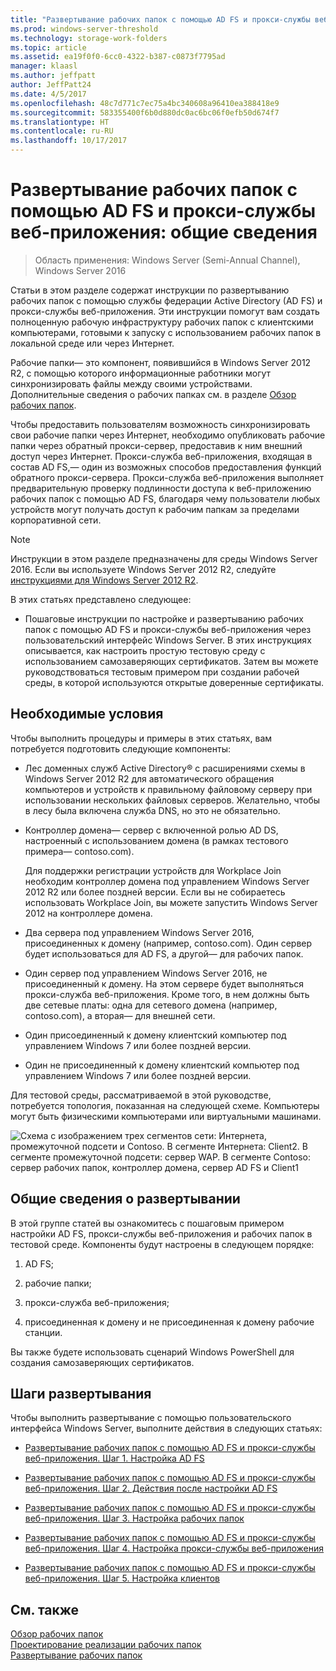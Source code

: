 ```yaml
---
title: "Развертывание рабочих папок с помощью AD FS и прокси-службы веб-приложения: общие сведения"
ms.prod: windows-server-threshold
ms.technology: storage-work-folders
ms.topic: article
ms.assetid: ea19f0f0-6cc0-4322-b387-c0873f7795ad
manager: klaasl
ms.author: jeffpatt
author: JeffPatt24
ms.date: 4/5/2017
ms.openlocfilehash: 48c7d771c7ec75a4bc340608a96410ea388418e9
ms.sourcegitcommit: 583355400f6b0d880dc0ac6bc06f0efb50d674f7
ms.translationtype: HT
ms.contentlocale: ru-RU
ms.lasthandoff: 10/17/2017
---
```

# <a name="deploy-work-folders-with-ad-fs-and-web-application-proxy-overview"></a>Развертывание рабочих папок с помощью AD FS и прокси-службы веб-приложения: общие сведения

>Область применения: Windows Server (Semi-Annual Channel), Windows Server 2016

Статьи в этом разделе содержат инструкции по развертыванию рабочих папок с помощью службы федерации Active Directory (AD FS) и прокси-службы веб-приложения. Эти инструкции помогут вам создать полноценную рабочую инфраструктуру рабочих папок с клиентскими компьютерами, готовыми к запуску с использованием рабочих папок в локальной среде или через Интернет.  
  
Рабочие папки— это компонент, появившийся в Windows Server 2012 R2, с помощью которого информационные работники могут синхронизировать файлы между своими устройствами. Дополнительные сведения о рабочих папках см. в разделе [Обзор рабочих папок](Work-Folders-Overview.md).  
  
Чтобы предоставить пользователям возможность синхронизировать свои рабочие папки через Интернет, необходимо опубликовать рабочие папки через обратный прокси-сервер, предоставив к ним внешний доступ через Интернет. Прокси-служба веб-приложения, входящая в состав AD FS,— один из возможных способов предоставления функций обратного прокси-сервера. Прокси-служба веб-приложения выполняет предварительную проверку подлинности доступа к веб-приложению рабочих папок с помощью AD FS, благодаря чему пользователи любых устройств могут получать доступ к рабочим папкам за пределами корпоративной сети. 

> [!NOTE]
>   Инструкции в этом разделе предназначены для среды Windows Server 2016. Если вы используете Windows Server 2012 R2, следуйте [инструкциями для Windows Server 2012 R2](https://technet.microsoft.com/library/dn747208(v=ws.11).aspx).
  
В этих статьях представлено следующее:  
  
-   Пошаговые инструкции по настройке и развертыванию рабочих папок с помощью AD FS и прокси-службы веб-приложения через пользовательский интерфейс Windows Server. В этих инструкциях описывается, как настроить простую тестовую среду с использованием самозаверяющих сертификатов. Затем вы можете руководствоваться тестовым примером при создании рабочей среды, в которой используются открытые доверенные сертификаты.  
  
## <a name="prerequisites"></a>Необходимые условия  
Чтобы выполнить процедуры и примеры в этих статьях, вам потребуется подготовить следующие компоненты:  
  
-   Лес доменных служб Active Directory® с расширениями схемы в Windows Server 2012 R2 для автоматического обращения компьютеров и устройств к правильному файловому серверу при использовании нескольких файловых серверов. Желательно, чтобы в лесу была включена служба DNS, но это не обязательно.  
  
-   Контроллер домена— сервер с включенной ролью AD DS, настроенный с использованием домена (в рамках тестового примера— contoso.com).  
  
    Для поддержки регистрации устройств для Workplace Join необходим контроллер домена под управлением Windows Server 2012 R2 или более поздней версии. Если вы не собираетесь использовать Workplace Join, вы можете запустить Windows Server 2012 на контроллере домена.  
  
-   Два сервера под управлением Windows Server 2016, присоединенных к домену (например, contoso.com). Один сервер будет использоваться для AD FS, а другой— для рабочих папок.  
  
-   Один сервер под управлением Windows Server 2016, не присоединенный к домену. На этом сервере будет выполняться прокси-служба веб-приложения. Кроме того, в нем должны быть две сетевые платы: одна для сетевого домена (например, contoso.com), а вторая— для внешней сети.  
  
-   Один присоединенный к домену клиентский компьютер под управлением Windows 7 или более поздней версии.  
  
-   Один не присоединенный к домену клиентский компьютер под управлением Windows 7 или более поздней версии.  
  
Для тестовой среды, рассматриваемой в этой руководстве, потребуется топология, показанная на следующей схеме. Компьютеры могут быть физическими компьютерами или виртуальными машинами. 
  
![Схема с изображением трех сегментов сети: Интернета, промежуточной подсети и Contoso. В сегменте Интернета: Client2. В сегменте промежуточной подсети: сервер WAP. В сегменте Contoso: сервер рабочих папок, контроллер домена, сервер AD FS и Client1](media/deploy-work-folders-adfs/WF_ADFS_WAP_Diagram.png)

## <a name="deployment-overview"></a>Общие сведения о развертывании  
В этой группе статей вы ознакомитесь с пошаговым примером настройки AD FS, прокси-службы веб-приложения и рабочих папок в тестовой среде. Компоненты будут настроены в следующем порядке:  
  
1.  AD FS;  
  
2.  рабочие папки;  
  
3.  прокси-служба веб-приложения;  
  
4.  присоединенная к домену и не присоединенная к домену рабочие станции.  
  
Вы также будете использовать сценарий Windows PowerShell для создания самозаверяющих сертификатов.  
  
## <a name="deployment-steps"></a>Шаги развертывания  
Чтобы выполнить развертывание с помощью пользовательского интерфейса Windows Server, выполните действия в следующих статьях:  
  
-   [Развертывание рабочих папок с помощью AD FS и прокси-службы веб-приложения. Шаг 1. Настройка AD FS](deploy-work-folders-adfs-step1.md)  
  
-   [Развертывание рабочих папок с помощью AD FS и прокси-службы веб-приложения. Шаг 2. Действия после настройки AD FS](deploy-work-folders-adfs-step2.md)  
  
-   [Развертывание рабочих папок с помощью AD FS и прокси-службы веб-приложения. Шаг 3. Настройка рабочих папок](deploy-work-folders-adfs-step3.md)  
  
-   [Развертывание рабочих папок с помощью AD FS и прокси-службы веб-приложения. Шаг 4. Настройка прокси-службы веб-приложения](deploy-work-folders-adfs-step4.md)  
  
-   [Развертывание рабочих папок с помощью AD FS и прокси-службы веб-приложения. Шаг 5. Настройка клиентов](deploy-work-folders-adfs-step5.md)  

## <a name="see-also"></a>См. также  
[Обзор рабочих папок](Work-Folders-Overview.md)  
[Проектирование реализации рабочих папок](Plan-Work-Folders.md)  
[Развертывание рабочих папок](Deploy-Work-Folders.md)  
  

